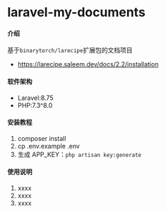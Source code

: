 # laravel-my-documents

#### 介绍
基于`binarytorch/larecipe`扩展包的文档项目
- https://larecipe.saleem.dev/docs/2.2/installation

#### 软件架构
- Laravel:8.75
- PHP:7.3^8.0


#### 安装教程

1.  composer install
2.  cp .env.example .env
3.  生成 APP_KEY：`php artisan key:generate`

#### 使用说明

1.  xxxx
2.  xxxx
3.  xxxx
